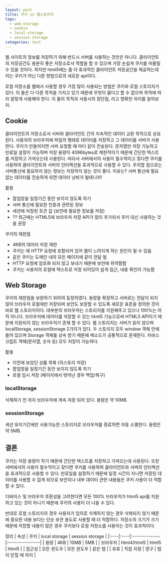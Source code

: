 ```yaml
---
layout: post
title: 쿠키 vs 웹스토리지
tags:
  - web-storage
  - cookie
  - local-storage
  - session-storage
categories: text
---
```



웹 사이트의 정보를 저장하기 위해 반드시 서버를 사용하는 것만은 아니다. 클라이언트의 저장공간도 충분히 좋은 저장소로서 역할을 할 수 있으며 가장 손쉽게 쿠키를 떠올릴수 있을 것이다. 하지만 html5에는 좀 더 효과적인 클라이언트 저장공간을 제공하는데 이는 쿠키가 아닌 다른 방법으로의 새로운 api이다. 

로컬 저장소를 웹에서 사용할 경우 가장 많이 사용되는 방법은 쿠키와 로컬 스토리지가 있다. 이 둘은 다 다른 목적을 가지고 있기 때문에 무엇이 옳다고 할 수 없으며 목적에 따라 알맞게 사용해야 한다. 이 둘의 목적과 사용시의 장단점, 리고 명확한 차이를 알아보자. 


## Cookie
클라이언트의 저장소로서 서버와 클라이언트 간의 지속적인 데이터 교환 목적으로 상요된다. 사용자의 브라우저에 파일의 형태로 데이터를 저장하고 그 데이터를 서버가 사용한다. 쿠키가 만들어지면 서버 요청할 때 마다 같이 전송된다. 문자열만 저장 가능하고 만료일 설정이 가능하며 저장 용량이 4096bytes로 제한적이기 때문에 간단한 텍스트를 저장하고 가져오는데 사용된다. 따라서 서버에서의 사용이 필수적이고 잦다면 쿠키를 사용하여 클라이언트와 서버의 인터렉션을 효과적으로 사용할 수 있다. 주의할 점으로는 서버통신에 필요하지 않는 정보는 저장하지 않는 것이 좋다. 이유는? 서버 통신에 필요없는 데이터를 전송하게 되면 데이터 낭비가 될테니까!


활용
- 팝업창을 일정기간 동안 보이지 않도록 하기
- 서버 통신에 필요한 인증과 관련된 정보
- 세션에 저장된 토큰 값 (보안에 필요한 정보를 저장)
- ?? 최근에는 HTML5에 브라우저 저장 API가 많이 추가되서 쿠키 대신 사용하는 것을 권장

쿠키의 제한점
- 4KB의 데이터 저장 제한
- 쿠키는 매 HTTP 요청에 포함되어 있어 웹이 느려지게 하는 원인이 될 수 있음
- 같은 쿠키는 도메인 내의 모든 페이지에 같이 전달 됨
- HTTP 요청에 암호화 되지 않고 보내기 때문에 보안에 취약함함
- 쿠키는 사용자의 로컬에 텍스트로 저장 되어있어 쉽게 접근, 내용 확인이 가능함



## Web Storage 
쿠키의 제한점을 보완하기 위하여 등장하였다. 용량을 확장하고 서버로는 전달이 되지 않아 브라우저 로컬에만 저장되며 보안도 보장할 수 있도록 새로운 표준을 정의한 것이 바로 웹 스토리지이다. 대부분의 브라우저는 스토리지를 지원해주고 있으나 100%는 아직 아니다. 브라우저에 데이터를 저장할 수 있는 html5 기능으로써 HTML5 API이기 때문에 지원되지 않는 브라우저가 존재 할 수 있다. 웹 스토리지는 서버가 읽지 않으며 localStorage, sessionStorage 2가지가 있다. 두 스토리지 모두 window 객체 안에 들어 있으며 Storage 객체를 상속 받기 때문에 메소드가 공통적으로 존재한다. 자바스크립트 객체(문자열, 숫자 등) 모두 저장이 가능하다. 

활용
- 이전에 보았던 상품 목록 (히스토리 저장)
- 팝업창을 일정기간 동안 보이지 않도록 하기
- 로컬 임시 저장 (페이지에서 벗어난 경우 백업/복구)

### localStorage 
삭제하기 전 까지 브라우저에 계속 저장 되어 있다. 용량은 약 10MB.

### sessionStorage  
세션 유지기간에만 사용가능한 스토리지로 브라우저를 종료하면 자동 소멸한다. 용량은 약 5MB.


## 결론

쿠키는 저장 용량이 작기 때문에 간단한 텍스트를 저장하고 가져오는데 사용된다. 또한 서버에서의 사용이 필수적이고 잦다면 쿠키를 사용하여 클라이언트와 서버의 인터렉션을 효과적으로 사용할 수 있다. 만료일을 설정하기 때문에 일정 시간이 지나면 저장된 데이터를 사용할 수 없게 되므로 보안이나 내부 데이터 관련 내용들은 쿠키 사용이 더 적합 할 수 있다. 

디바이스 및 브라우저 호환성을 고려한다면 모든 100% 브라우저가 html5 api를 지원하고 있는 것이 아니기 때문에 쿠키의 사용이 더 나을 수 있다. 

반대로 로컬 스토리지의 경우 사용자가 임의로 삭제하지 않는 경우 삭제되지 않기 때문에 중요한 내용 보다는 단순 보관 용도로 사용할 때 더 적합하다. 저장소의 크기가 크기 때문에 저장할 내용이 많은 경우 쿠키보다 로컬 저장소를 사용아는 것이 효과적이다. 

정리
| 속성 | 쿠키 | local storage | session storage | 
|:----|:----|:--------------|:----------------|
| 용량 | 4KB | 10MB | 5MB |
| 브라우저 | html4/html5 | html5 | html5 |
| 접근성 | 모든 윈도우 | 모든 윈도우 | 같은 탭 |
| 유효 | 직접 지정 | 영구 | 탭이 닫힐 때 까지 | 